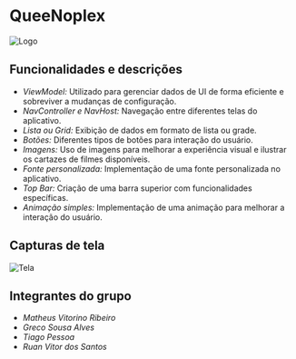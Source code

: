 # QueeNoplex

![Logo](link_para_logo)

## Funcionalidades e descrições

- *ViewModel:* Utilizado para gerenciar dados de UI de forma eficiente e sobreviver a mudanças de configuração.
- *NavController e NavHost:* Navegação entre diferentes telas do aplicativo.
- *Lista ou Grid:* Exibição de dados em formato de lista ou grade.
- *Botões:* Diferentes tipos de botões para interação do usuário.
- *Imagens:* Uso de imagens para melhorar a experiência visual e ilustrar os cartazes de filmes disponíveis.
- *Fonte personalizada:* Implementação de uma fonte personalizada no aplicativo.
- *Top Bar:* Criação de uma barra superior com funcionalidades específicas.
- *Animação simples:* Implementação de uma animação para melhorar a interação do usuário.

## Capturas de tela

![Tela]([https://i.imgur.com/CeSKZ9q.jpeg])

## Integrantes do grupo

- *Matheus Vitorino Ribeiro*
- *Greco Sousa Alves*
- *Tiago Pessoa*
- *Ruan Vitor dos Santos*
